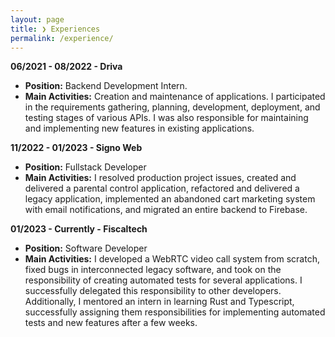 ```yaml
---
layout: page
title: ❯ Experiences
permalink: /experience/
---
```

**06/2021 - 08/2022 - Driva**  
- **Position:** Backend Development Intern.  
- **Main Activities:** Creation and maintenance of applications. I participated in the requirements gathering, planning, development, deployment, and testing stages of various APIs. I was also responsible for maintaining and implementing new features in existing applications.

**11/2022 - 01/2023 - Signo Web**  
- **Position:** Fullstack Developer  
- **Main Activities:** I resolved production project issues, created and delivered a parental control application, refactored and delivered a legacy application, implemented an abandoned cart marketing system with email notifications, and migrated an entire backend to Firebase.

**01/2023 - Currently - Fiscaltech**  
- **Position:** Software Developer  
- **Main Activities:** I developed a WebRTC video call system from scratch, fixed bugs in interconnected legacy software, and took on the responsibility of creating automated tests for several applications. I successfully delegated this responsibility to other developers. Additionally, I mentored an intern in learning Rust and Typescript, successfully assigning them responsibilities for implementing automated tests and new features after a few weeks.